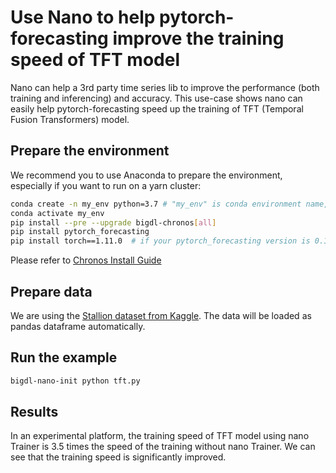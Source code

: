 # Use Nano to help pytorch-forecasting improve the training speed of TFT model
Nano can help a 3rd party time series lib to improve the performance (both training and inferencing) and accuracy. This use-case shows nano can easily help pytorch-forecasting speed up the training of TFT (Temporal Fusion Transformers) model.

## Prepare the environment
We recommend you to use Anaconda to prepare the environment, especially if you want to run on a yarn cluster:
```bash
conda create -n my_env python=3.7 # "my_env" is conda environment name, you can use any name you like.
conda activate my_env
pip install --pre --upgrade bigdl-chronos[all]
pip install pytorch_forecasting
pip install torch==1.11.0  # if your pytorch_forecasting version is 0.10.0 or above, you need to reinstall torch, otherwise you don't need this.
```
Please refer to [Chronos Install Guide](https://bigdl.readthedocs.io/en/latest/doc/Chronos/Overview/chronos.html#install)

## Prepare data
We are using the [Stallion dataset from Kaggle](https://www.kaggle.com/datasets/utathya/future-volume-prediction). The data will be loaded as pandas dataframe automatically.

## Run the example
```bash
bigdl-nano-init python tft.py
```

## Results
In an experimental platform, the training speed of TFT model using nano Trainer is 3.5 times the speed of the training without nano Trainer. We can see that the training speed is significantly improved.
